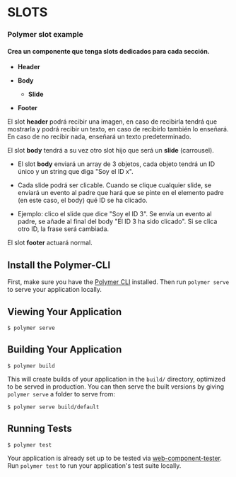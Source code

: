 # SLOTS

### Polymer slot example
#### Crea un componente que tenga slots dedicados para cada sección.

-   **Header**

-   **Body**

    -   **Slide**

-   **Footer**

El slot **header** podrá recibir una imagen, en caso de recibirla tendrá que mostrarla y podrá recibir un texto, en caso de recibirlo también lo enseñará. En caso de no recibir nada, enseñará un texto predeterminado.

El slot **body** tendrá a su vez otro slot hijo que será un **slide** (carrousel).

- El slot **body** enviará un array de 3 objetos, cada objeto tendrá un ID único y un string que diga "Soy el ID x".

- Cada slide podrá ser clicable. Cuando se clique cualquier slide, se enviará un evento al padre que hará que se pinte en el elemento padre (en este caso, el body) qué ID se ha clicado.

- Ejemplo: clico el slide que dice "Soy el ID 3". Se envía un evento al padre, se añade al final del body "El ID 3 ha sido clicado". Si se clica otro ID, la frase será cambiada.

El slot **footer** actuará normal.
## Install the Polymer-CLI

First, make sure you have the [Polymer CLI](https://www.npmjs.com/package/polymer-cli) installed. Then run `polymer serve` to serve your application locally.

## Viewing Your Application

```
$ polymer serve
```

## Building Your Application

```
$ polymer build
```

This will create builds of your application in the `build/` directory, optimized to be served in production. You can then serve the built versions by giving `polymer serve` a folder to serve from:

```
$ polymer serve build/default
```

## Running Tests

```
$ polymer test
```

Your application is already set up to be tested via [web-component-tester](https://github.com/Polymer/web-component-tester). Run `polymer test` to run your application's test suite locally.
